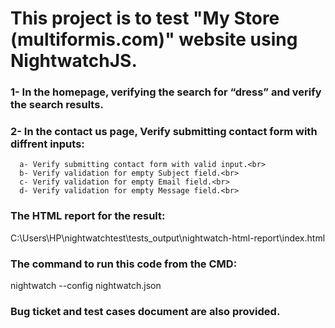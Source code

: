 # This project is to test "My Store (multiformis.com)" website using NightwatchJS.<br>
### 1- In the homepage, verifying the search for “dress” and verify the search results.<br>
### 2- In the contact us page, Verify submitting contact form with diffrent inputs:<br>
      a- Verify submitting contact form with valid input.<br>
      b- Verify validation for empty Subject field.<br>
      c- Verify validation for empty Email field.<br>
      d- Verify validation for empty Message field.<br>
### The HTML report for the result: <br>
C:\Users\HP\nightwatchtest\tests_output\nightwatch-html-report\index.html<br>
### The command to run this code from the CMD: <br>
nightwatch --config nightwatch.json<br>
### Bug ticket and test cases document are also provided.<br>
